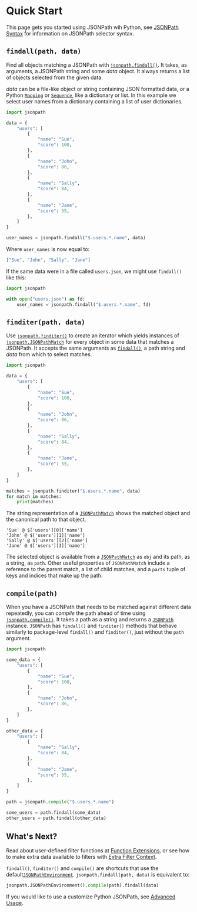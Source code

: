 # Quick Start

This page gets you started using JSONPath wih Python, see [JSONPath Syntax](syntax.md) for information on JSONPath selector syntax.

## `findall(path, data)`

Find all objects matching a JSONPath with [`jsonpath.findall()`](api.md#jsonpath.env.JSONPathEnvironment.findall). It takes, as arguments, a JSONPath string and some _data_ object. It always returns a list of objects selected from the given data.

_data_ can be a file-like object or string containing JSON formatted data, or a Python [`Mapping`](https://docs.python.org/3/library/collections.abc.html#collections.abc.Mapping) or [`Sequence`](https://docs.python.org/3/library/collections.abc.html#collections.abc.Sequence), like a dictionary or list. In this example we select user names from a dictionary containing a list of user dictionaries.

```python
import jsonpath

data = {
    "users": [
        {
            "name": "Sue",
            "score": 100,
        },
        {
            "name": "John",
            "score": 86,
        },
        {
            "name": "Sally",
            "score": 84,
        },
        {
            "name": "Jane",
            "score": 55,
        },
    ]
}

user_names = jsonpath.findall("$.users.*.name", data)
```

Where `user_names` is now equal to:

```json
["Sue", "John", "Sally", "Jane"]
```

If the same data were in a file called `users.json`, we might use `findall()` like this:

```python
import jsonpath

with open("users.json") as fd:
    user_names = jsonpath.findall("$.users.*.name", fd)
```

## `finditer(path, data)`

Use [`jsonpath.finditer()`](api.md#jsonpath.env.JSONPathEnvironment.finditer) to create an iterator which yields instances of [`jsonpath.JSONPathMatch`](api.md#jsonpath.JSONPathMatch) for every object in some data that matches a JSONPath. It accepts the same arguments as [`findall()`](#findall), a path string and _data_ from which to select matches.

```python
import jsonpath

data = {
    "users": [
        {
            "name": "Sue",
            "score": 100,
        },
        {
            "name": "John",
            "score": 86,
        },
        {
            "name": "Sally",
            "score": 84,
        },
        {
            "name": "Jane",
            "score": 55,
        },
    ]
}

matches = jsonpath.finditer("$.users.*.name", data)
for match in matches:
    print(matches)
```

The string representation of a [`JSONPathMatch`](api.md#jsonpath.JSONPathMatch) shows the matched object and the canonical path to that object.

```text
'Sue' @ $['users'][0]['name']
'John' @ $['users'][1]['name']
'Sally' @ $['users'][2]['name']
'Jane' @ $['users'][3]['name']
```

The selected object is available from a [`JSONPathMatch`](api.md#jsonpath.JSONPathMatch) as `obj` and its path, as a string, as `path`. Other useful properties of `JSONPathMatch` include a reference to the parent match, a list of child matches, and a `parts` tuple of keys and indices that make up the path.

## `compile(path)`

When you have a JSONPath that needs to be matched against different data repeatedly, you can _compile_ the path ahead of time using [`jsonpath.compile()`](api.md#jsonpath.env.JSONPathEnvironment.compile). It takes a path as a string and returns a [`JSONPath`](api.md#jsonpath.JSONPath) instance. `JSONPath` has `findall()` and `finditer()` methods that behave similarly to package-level `findall()` and `finditer()`, just without the `path` argument.

```python
import jsonpath

some_data = {
    "users": [
        {
            "name": "Sue",
            "score": 100,
        },
        {
            "name": "John",
            "score": 86,
        },
    ]
}

other_data = {
    "users": [
        {
            "name": "Sally",
            "score": 84,
        },
        {
            "name": "Jane",
            "score": 55,
        },
    ]
}

path = jsonpath.compile("$.users.*.name")

some_users = path.findall(some_data)
other_users = path.findall(other_data)
```

## What's Next?

Read about user-defined filter functions at [Function Extensions](advanced.md#function-extensions), or see how to make extra data available to filters with [Extra Filter Context](advanced.md#extra-filter-context).

`findall()`, `finditer()` and `compile()` are shortcuts that use the default[`JSONPathEnvironment`](api.md#jsonpath.JSONPathEnvironment). `jsonpath.findall(path, data)` is equivalent to:

```python
jsonpath.JSONPathEnvironment().compile(path).findall(data)
```

If you would like to use a customize Python JSONPath, see [Advanced Usage](advanced.md#custom-environments).
